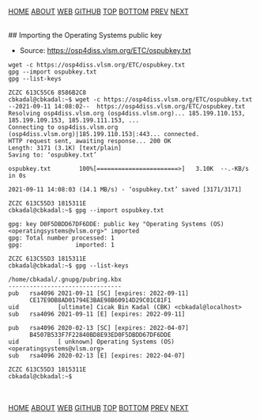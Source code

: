 ---
---
[HOME](index.md)
[ABOUT](README.md)
[WEB](https://osp4diss.vlsm.org/)
[GITHUB](https://github.com/os2xx/osp4diss/)
[TOP](#)
[BOTTOM](#endofpage)
[PREV](W02-01.md)
[NEXT](W02-03.md)

<br>
## Importing the Operating Systems public key

* Source: <https://osp4diss.vlsm.org/ETC/ospubkey.txt>

```
wget -c https://osp4diss.vlsm.org/ETC/ospubkey.txt
gpg --import ospubkey.txt
gpg --list-keys

```

```
ZCZC 613C55C6 8586B2C8
cbkadal@cbkadal:~$ wget -c https://osp4diss.vlsm.org/ETC/ospubkey.txt
--2021-09-11 14:08:02--  https://osp4diss.vlsm.org/ETC/ospubkey.txt
Resolving osp4diss.vlsm.org (osp4diss.vlsm.org)... 185.199.110.153, 185.199.109.153, 185.199.111.153, ...
Connecting to osp4diss.vlsm.org (osp4diss.vlsm.org)|185.199.110.153|:443... connected.
HTTP request sent, awaiting response... 200 OK
Length: 3171 (3.1K) [text/plain]
Saving to: ‘ospubkey.txt’

ospubkey.txt        100%[=======================>]   3.10K  --.-KB/s    in 0s      

2021-09-11 14:08:03 (14.1 MB/s) - ‘ospubkey.txt’ saved [3171/3171]

ZCZC 613C55D3 1815311E
cbkadal@cbkadal:~$ gpg --import ospubkey.txt

gpg: key D0F5DBDD67DF6DDE: public key "Operating Systems (OS) <operatingsystems@vlsm.org>" imported
gpg: Total number processed: 1
gpg:               imported: 1

ZCZC 613C55D3 1815311E
cbkadal@cbkadal:~$ gpg --list-keys

/home/cbkadal/.gnupg/pubring.kbx
--------------------------------
pub   rsa4096 2021-09-11 [SC] [expires: 2022-09-11]
      CE17E9DB8AD01794E3BAE98B60914D29C01C81F1
uid           [ultimate] Cicak Bin Kadal (CBK) <cbkadal@localhost>
sub   rsa4096 2021-09-11 [E] [expires: 2022-09-11]

pub   rsa4096 2020-02-13 [SC] [expires: 2022-04-07]
      B4507B533F7F22840BD8E93ED0F5DBDD67DF6DDE
uid           [ unknown] Operating Systems (OS) <operatingsystems@vlsm.org>
sub   rsa4096 2020-02-13 [E] [expires: 2022-04-07]

ZCZC 613C55D3 1815311E
cbkadal@cbkadal:~$

```

<br id="endofpage"><br>
[HOME](index.md)
[ABOUT](README.md)
[WEB](https://osp4diss.vlsm.org/)
[GITHUB](/https://github.com/os2xx/osp4diss)
[TOP](#)
[BOTTOM](#endofpage)
[PREV](W02-01.md)
[NEXT](W02-03.md)

